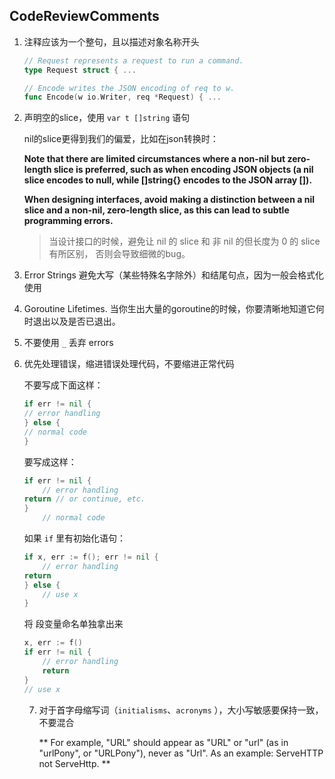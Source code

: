 ## CodeReviewComments

1. 注释应该为一个整句，且以描述对象名称开头

    ```go
    // Request represents a request to run a command.
    type Request struct { ...

    // Encode writes the JSON encoding of req to w.
    func Encode(w io.Writer, req *Request) { ...

    ```

2. 声明空的slice，使用 `var t []string` 语句

    nil的slice更得到我们的偏爱，比如在json转换时：

    **Note that there are limited circumstances where a non-nil but zero-length slice is preferred, such as when encoding JSON objects (a nil slice encodes to null, while []string{} encodes to the JSON array []).**

    **When designing interfaces, avoid making a distinction between a nil slice and a non-nil, zero-length slice, as this can lead to subtle programming errors.**

    > 当设计接口的时候，避免让 nil 的 slice 和 非 nil 的但长度为 0 的 slice 有所区别， 否则会导致细微的bug。
    

3. Error Strings 避免大写（某些特殊名字除外）和结尾句点，因为一般会格式化使用

4. Goroutine Lifetimes. 当你生出大量的goroutine的时候，你要清晰地知道它何时退出以及是否已退出。

5. 不要使用 `_` 丢弃 errors

6. 优先处理错误，缩进错误处理代码，不要缩进正常代码

    不要写成下面这样：
    ```go
    if err != nil {
	// error handling
    } else {
	// normal code
    }
    ```

    要写成这样：

    ```go
    if err != nil {
	    // error handling
	return // or continue, etc.
    }
        // normal code
    ```

    如果 `if` 里有初始化语句：

    ```go
    if x, err := f(); err != nil {
	    // error handling
	return
    } else {
	    // use x
    }
    ```
    将 段变量命名单独拿出来

    ```go
    x, err := f()
    if err != nil {
	    // error handling
	    return
    }
    // use x
    ```

    7. 对于首字母缩写词（`initialisms`、`acronyms` ），大小写敏感要保持一致，不要混合

        ** For example, "URL" should appear as "URL" or "url" (as in "urlPony", or "URLPony"), never as "Url". As an example: ServeHTTP not ServeHttp. **